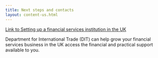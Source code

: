 ```yaml
---
title: Next steps and contacts
layout: content-us.html
---
```


[Link to Setting up a financial services institution in the UK](https://www.gov.uk/government/publications/guide-to-establishing-a-financial-services-institution-in-the-uk)

Department for International Trade (DIT) can help grow your financial services business in the UK access the financial and practical support available to you.  